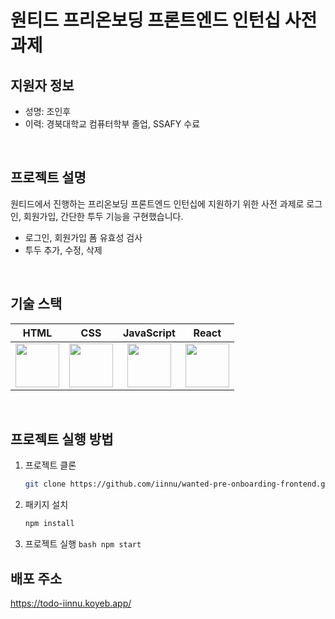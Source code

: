 # 원티드 프리온보딩 프론트엔드 인턴십 사전 과제

## 지원자 정보

- 성명: 조인후
- 이력: 경북대학교 컴퓨터학부 졸업, SSAFY 수료

<br />

## 프로젝트 설명

원티드에서 진행하는 프리온보딩 프론트엔드 인턴십에 지원하기 위한 사전 과제로 로그인, 회원가입, 간단한 투두 기능을 구현했습니다.

- 로그인, 회원가입 폼 유효성 검사
- 투두 추가, 수정, 삭제

<br />

## 기술 스택

|                                                               HTML                                                                |                                                                CSS                                                                |                                                            JavaScript                                                             |                                                               React                                                               |
| :-------------------------------------------------------------------------------------------------------------------------------: | :-------------------------------------------------------------------------------------------------------------------------------: | :-------------------------------------------------------------------------------------------------------------------------------: | :-------------------------------------------------------------------------------------------------------------------------------: |
| <img src="https://user-images.githubusercontent.com/57346428/201485466-acdca075-fda0-4270-a624-13f65b68eb73.svg" height="70px" /> | <img src="https://user-images.githubusercontent.com/57346428/201485464-d9acf4e1-bc99-4c53-9ee1-e0ea5208151f.svg" height="70px" /> | <img src="https://user-images.githubusercontent.com/57346428/201485471-b2af26e8-a01f-4fca-99df-ba55197e7221.svg" height="70px" /> | <img src="https://user-images.githubusercontent.com/57346428/201485482-4271f58e-eff9-4210-a501-226c37fe63cd.svg" height="70px" /> |

<br />

## 프로젝트 실행 방법

1. 프로젝트 클론
   ```bash
   git clone https://github.com/iinnu/wanted-pre-onboarding-frontend.git
   ```
2. 패키지 설치
   ```bash
   npm install
   ```
3. 프로젝트 실행
   `bash
      npm start
      `
   <br />

## 배포 주소

https://todo-iinnu.koyeb.app/
